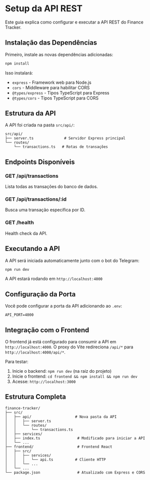 # Setup da API REST

Este guia explica como configurar e executar a API REST do Finance Tracker.

## Instalação das Dependências

Primeiro, instale as novas dependências adicionadas:

```bash
npm install
```

Isso instalará:
- `express` - Framework web para Node.js
- `cors` - Middleware para habilitar CORS
- `@types/express` - Tipos TypeScript para Express
- `@types/cors` - Tipos TypeScript para CORS

## Estrutura da API

A API foi criada na pasta `src/api/`:

```
src/api/
├── server.ts              # Servidor Express principal
└── routes/
    └── transactions.ts   # Rotas de transações
```

## Endpoints Disponíveis

### GET /api/transactions
Lista todas as transações do banco de dados.

### GET /api/transactions/:id
Busca uma transação específica por ID.

### GET /health
Health check da API.

## Executando a API

A API será iniciada automaticamente junto com o bot do Telegram:

```bash
npm run dev
```

A API estará rodando em `http://localhost:4000`

## Configuração da Porta

Você pode configurar a porta da API adicionando ao `.env`:

```
API_PORT=4000
```

## Integração com o Frontend

O frontend já está configurado para consumir a API em `http://localhost:4000`. O proxy do Vite redireciona `/api/*` para `http://localhost:4000/api/*`.

Para testar:

1. Inicie o backend: `npm run dev` (na raiz do projeto)
2. Inicie o frontend: `cd frontend && npm install && npm run dev`
3. Acesse: `http://localhost:3000`

## Estrutura Completa

```
finance-tracker/
├── src/
│   ├── api/                    # Nova pasta da API
│   │   ├── server.ts
│   │   └── routes/
│   │       └── transactions.ts
│   ├── services/
│   ├── index.ts                 # Modificado para iniciar a API
│   └── ...
├── frontend/                    # Frontend React
│   ├── src/
│   │   ├── services/
│   │   │   └── api.ts          # Cliente HTTP
│   │   └── ...
│   └── ...
└── package.json                 # Atualizado com Express e CORS
```
